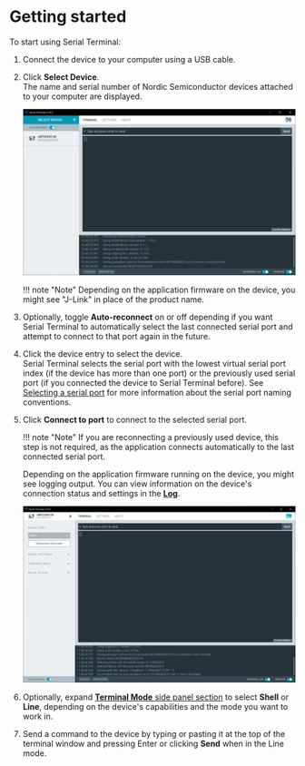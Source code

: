 # Getting started

To start using Serial Terminal:

1. Connect the device to your computer using a USB cable.

1. Click **Select Device**.</br>
   The name and serial number of Nordic Semiconductor devices attached to your computer are displayed.

    ![Select Device window](./screenshots/serial_term_select_device.png "Serial Terminal Select Device view")

    !!! note "Note"
         Depending on the application firmware on the device, you might see "J-Link" in place of the product name.

1. Optionally, toggle **Auto-reconnect** on or off depending if you want Serial Terminal to automatically select the last connected serial port and attempt to connect to that port again in the future.

1. Click the device entry to select the device.</br>
   Serial Terminal selects the serial port with the lowest virtual serial port index (if the device has more than one port) or the previously used serial port (if you connected the device to Serial Terminal before). See [Selecting a serial port](selecting_serial_port.md) for more information about the serial port naming conventions.

1. Click **Connect to port** to connect to the selected serial port.

    !!! note "Note"
         If you are reconnecting a previously used device, this step is not required, as the application connects automatically to the last connected serial port.

    Depending on the application firmware running on the device, you might see logging output. You can view information on the device's connection status and settings in the [**Log**](overview.md#log).

     ![Serial Terminal with a device selected](./screenshots/serial_term_connect_to_port.png "Serial Terminal with a device selected")

1. Optionally, expand [**Terminal Mode** side panel section](overview.md#terminal-mode) to select **Shell** or **Line**, depending on the device's capabilities and the mode you want to work in.
1. Send a command to the device by typing or pasting it at the top of the terminal window and pressing Enter or clicking **Send** when in the Line mode.
